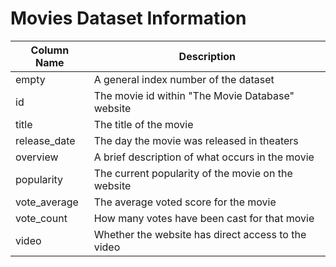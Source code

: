 # Movies Dataset Information

| Column Name  | Description                                        |
|--------------|----------------------------------------------------|
| empty        | A general index number of the dataset              |
| id           | The movie id within "The Movie Database" website   |
| title        | The title of the movie                             |
| release_date | The day the movie was released in theaters         |
| overview     | A brief description of what occurs in the movie    |
| popularity   | The current popularity of the movie on the website |
| vote_average | The average voted score for the movie              |
| vote_count   | How many votes have been cast for that movie       |
| video        | Whether the website has direct access to the video |
